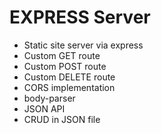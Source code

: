 EXPRESS Server
==============

* Static site server via express
* Custom GET route
* Custom POST route
* Custom DELETE route
* CORS implementation
* body-parser
* JSON API
* CRUD in JSON file